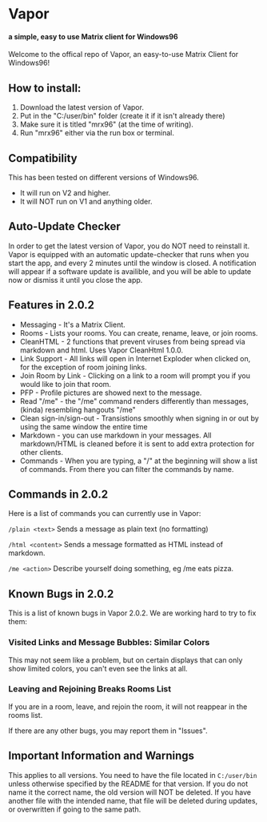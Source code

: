 # Vapor
#### a simple, easy to use Matrix client for Windows96

Welcome to the offical repo of Vapor, an easy-to-use Matrix Client for Windows96!

## How to install:
1. Download the latest version of Vapor.
2. Put in the "C:/user/bin" folder (create it if it isn't already there)
3. Make sure it is titled "mrx96" (at the time of writing).
4. Run "mrx96" either via the run box or terminal.

## Compatibility
This has been tested on different versions of Windows96.
* It will run on V2 and higher.
* It will NOT run on V1 and anything older.

## Auto-Update Checker
In order to get the latest version of Vapor, you do NOT need to reinstall it.
Vapor is equipped with an automatic update-checker that runs when you start the app,
and every 2 minutes until the window is closed.
A notification will appear if a software update is availible, and you will be able to update now or dismiss it until you close the app.

## Features in 2.0.2
* Messaging - It's a Matrix Client.
* Rooms - Lists your rooms. You can create, rename, leave, or join rooms.
* CleanHTML - 2 functions that prevent viruses from being spread via markdown and html. Uses Vapor CleanHtml 1.0.0.
* Link Support - All links will open in Internet Exploder when clicked on, for the exception of room joining links.
* Join Room by Link - Clicking on a link to a room will prompt you if you would like to join that room.
* PFP - Profile pictures are showed next to the message.
* Read "/me" - the "/me" command renders differently than messages, (kinda) resembling hangouts "/me"
* Clean sign-in/sign-out - Transistions smoothly when signing in or out by using the same window the entire time
* Markdown - you can use markdown in your messages. All markdown/HTML is cleaned before it is sent to add extra protection for other clients.
* Commands - When you are typing, a "/" at the beginning will show a list of commands. From there you can filter the commands by name.

## Commands in 2.0.2
Here is a list of commands you can currently use in Vapor:

`/plain <text>` Sends a message as plain text (no formatting)

`/html <content>` Sends a message formatted as HTML instead of markdown.

`/me <action>` Describe yourself doing something, eg /me eats pizza.

## Known Bugs in 2.0.2
This is a list of known bugs in Vapor 2.0.2. We are working hard to try to fix them:

### Visited Links and Message Bubbles: Similar Colors
This may not seem like a problem, but on certain displays that can only show limited colors, you can't even see the links at all.

### Leaving and Rejoining Breaks Rooms List
If you are in a room, leave, and rejoin the room, it will not reappear in the rooms list.


If there are any other bugs, you may report them in "Issues".


## Important Information and Warnings
This applies to all versions. You need to have the file located in `C:/user/bin` unless otherwise specified by the README for that version.
If you do not name it the correct name, the old version will NOT be deleted. If you have another file with the intended name,
that file will be deleted during updates, or overwritten if going to the same path.
